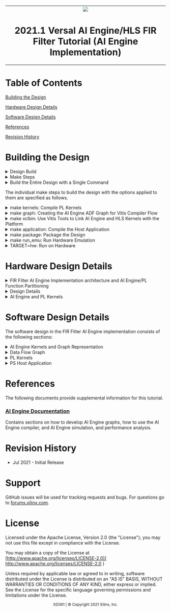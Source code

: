 <table>
 <tr>
   <td align="center"><img src="https://www.xilinx.com/content/dam/xilinx/imgs/press/media-kits/corporate/xilinx-logo.png" width="30%"/><h1>2021.1 Versal AI Engine/HLS FIR Filter Tutorial (AI Engine Implementation)</h1>
   </td>
 </tr>
</table>

# Table of Contents
[Building the Design](#building-the-design)

[Hardware Design Details](#hardware-design-details)

[Software Design Details](#software-design-details)

[References](#references)

[Revision History](#revision-history)

# Building the Design

<details>
<summary>Design Build</summary>

## Design Build
In this section, you will build and run the FIR filter design using the AI Engine implementation. You will compile the AI Engine design and integrate it into a larger system design (including the programmable logic (PL) kernels and processing system (PS) host application). You can review [Integrating the Application Section in the AI Engine Documentation](#ai-engine-documentation) for the general flow.

At the end of this section, the design flow will generate a new directory (called `build/`). Underneath are sub-directories named `fir_aie_$(N_FIR_FILTERS)firs_$(N_FIR_TAPS)taps` (for example, fir_aie_1firs_15taps) depending on value of `N_FIR_FILTERS` and `N_FIR_TAPS` chosen in the build. Each sub-directory contains the `Work/`, `hw_emu/`, and `hw/` subfolders. The `Work/` subfolder is an output from the AI Engine compiler. The `hw_emu/` subfolder contains the build for hardware emulation. The `hw/` subfolder contains the build for the hardware run on a VCK190 board.   

</details>

<details>
<summary>Make Steps</summary>

## Make Steps
To run the following `make` steps (e.g. `make kernels`, `make graph`, etc), you must be in the `Makefiles/` folder.
```bash
cd Makefiles
```

The following options can be specified in the make steps. See the make steps for instructions on how to apply them.

* TARGET: It can be set to "hw" or "hw_emu" to build the design in hardware or hardware emulation flow. Default is "hw_emu"

* N_FIR_FILTERS: Specifies the number of FIR filters in the chain. Default is 1.

* N_FIR_TAPS: Specifies the number of FIR filter taps. Default is 15.

* FIR_WINDOW_SIZE: Specifies the size of the ping-pong buffers inserted between the FIR filter kernels. Default is 256.

* EN_TRACE: Flag to enable trace data to be captured. 0 is disabled and 1 is enabled. Default is 0.

</details>

<details>
<summary>Build the Entire Design with a Single Command</summary>

## Build the Entire Design with a Single Command
If you are already familiar with the AI Engine and Vitis™ accelerated kernel compilation flows, you can build the entire design with one command:

```bash
make run (default hardware emulation, 1 filter 15 taps, no trace enabled)
```
or
```bash
make run TARGET=hw N_FIR_FILTERS=5 N_FIR_TAPS=15 EN_TRACE=1   (hardware, 5 FIR filters, each with 15 taps, enable tracing)
```

This command will run the `make kernels`,`make graph`,`make xclbin`,`make application`,`make package` and `make run_emu` for hardware emulation or to run on hardware (VCK190 board), depending on the `TARGET` you specify. The default `TARGET` without specification is hw_emu. The settings also apply to the following individual make steps.

Note: Simulation takes considerably longer to execute the application than when running on actual hardware, so it is recommended to simulate with a smaller data set to have it complete in a reasonable time. The hardware implementation uses a much larger data set to reduce measurement effects.
In the file `\<project>/AIE/design/app_src/fir_aie_app.c`, un-comment the following, as appropriate:
```
#define REPEAT_OFFSET   4096
#define REPETITIONS      509     <-- use this for TARGET=hw;     will produce a 2M sample data set
//#define REPETITIONS        3   <-- use this for TARGET=hw_emu; will produce an 8K sample data set
#define FLUSH_SAMPLES   4096

```

**Note**

1) The generated files for a particular build are placed under individual directory: build/fir_aie_$(N_FIR_FILTERS)firs_$(N_FIR_TAPS)taps
2) See the specification in each of the following make steps for options used and location of input and output files.

</details>

The individual make steps to build the design with the options applied to them are specified as follows.

<details>
<summary>make kernels: Compile PL Kernels</summary>

## make kernels: Compile PL Kernels
In this step, the Vitis compiler takes any kernels (RTL or HLS C) in the PL region of the target platform (`xilinx_vck190_base_202110_1`) and compiles them into their respective XO files.

The following command compiles the kernels (default TARGET=hw_emu, N_FIR_FILTERS=1, N_FIR_TAPS=15, FIR_WINDOW_SIZE=256, EN_TRACE=0):

```
make kernels
```

The expanded command is as follows:
```
mkdir -p ../build/fir_aie_$(N_FIR_FILTERS)firs_$(N_FIR_TAPS)taps/hw_emu

cd ../build/fir_aie_$(N_FIR_FILTERS)firs_$(N_FIR_TAPS)taps/hw_emu

v++ 	--target hw_emu					\
	--hls.clock 300000000:s2mm 			\
	--platform xilinx_vck190_base_202110_1		\
	--save-temps 					\
	--temp_dir _x 					\
	--verbose 					\
	-g -c 						\
	-k s2mm 					\
	../../../design/pl_src/s2mm.cpp 		\
	-o s2mm.hw_emu.xo   

v++ 	--target hw_emu					\
	--hls.clock 300000000:mm2s 			\
	--platform xilinx_vck190_base_202110_1		\
	--save-temps 					\
	--temp_dir _x 					\
	--verbose 					\
	-g -c 						\
	-k mm2s 					\
	../../../design/pl_src/mm2s.cpp 		\
	-o mm2s.hw_emu.xo   

 ```
Summary of the switches used:
|Switch|Description|
|  ---  |  ---  |
|--target \| -t [hw\|hw_emu]|Specifies the build target.|
|--hls.clock | Specifies a frequency in Hz at which the listed kernel(s) should be compiled by Vitis HLS. |
|--platform \| -f|Specifies the name of a supported acceleration platform as specified by the $PLATFORM_REPO_PATHS environment variable or the full path to the platform XPFM file.|
|--save-temps \| -s|Directs the Vitis compiler command to save intermediate files/directories created during the compilation and link process. Use the `--temp_dir` option to specify a location to write the intermediate files to.|
|--temp_dir <string>|This allows you to manage the location where the tool writes temporary files created during the build process. The temporary results are written by the Vitis compiler, and then removed, unless the `--save-temps` option is also specified.|
|--verbose|Display verbose/debug information.|
| -g | Generates code for debugging the kernel during software emulation. Using this option adds features to facilitate debugging the kernel as it is compiled. |
|--compile \| -c|Required for compilation to generate XO files from kernel source files.|
|--kernel \<arg\>\|-k \<arg\>|Compile only the specified kernel from the input file. Only one -k option is allowed per Vitis compiler command.|
|--output \| -o|Specifies the name of the output file generated by the `v++` command. The compilation process output name must end with the XO file suffix.|

[Detailed Description of All Vitis Compiler Switches](https://docs.xilinx.com/r/en-US/ug1393-vitis-application-acceleration/Vitis-Compiler-Command)

|Input|Description|
|  ---  |  ---  |
|s2mm.cpp|The stream-to-memory-mapped data-mover PL kernel source code.|
|mm2s.cpp|The memory-mapped-to-stream data-mover PL kernel source code.|

|Output|Description|
|  ---  |  ---  |
|s2mm.hw_emu.xo|The stream-to-memory-mapped data-mover kernel object file.|
|mm2s.hw_emu.xo|The memory-mapped-to-stream data-mover kernel object file.|

</details>

<details>
<summary>make graph: Creating the AI Engine ADF Graph for Vitis Compiler Flow</summary>

## make graph: Creating the AI Engine ADF Graph for Vitis Compiler Flow

An adaptive data flow (ADF) graph can be connected to an extensible Vitis platform (the graph I/Os can be connected either to platform ports or to ports on Vitis kernels through Vitis compiler connectivity directives.
* The AI Engine ADF C++ graph of the design contains AI Engine kernels.
* All interconnects between kernels are defined in the C++ graph
* All interconnections to external I/O are fully specified in the C++ simulation testbench (`graph.cpp`) that instantiates the C++ ADF graph object.

To compile the graph using the Makefile flow type (default TARGET=hw_emu, N_FIR_FILTERS=1, N_FIR_TAPS=15, FIR_WINDOW_SIZE=256, EN_TRACE=0):
```
make graph
```

The expanded command is as follows:
```
cd ../build/fir_aie_$(N_FIR_FILTERS)firs_$(N_FIR_TAPS)taps/hw_emu

aiecompiler 	-include=$(DSPLIB_ROOT)/L1/src/aie 		\
		-include=$(DSPLIB_ROOT)/L1/include/aie 		\
		-include=$(DSPLIB_ROOT)/L2/include/aie 		\
		-include=../../../design/aie_src 		\
		--platform=$(PLATFORM_REPO_PATHS)/xilinx_vck190_base_202110_1/xilinx_vck190_base_202110_1.xpfm 	\
		--workdir=Work 					\
		--log-level=5 					\
		--pl-freq=300 					\
		--verbose 					\
		--dataflow 					\
		../../../design/aie_src/fir_aie_graph.cpp
 ```

Summary of the switches used:
|Switch|Description|
|  ---  |  ---  |
|--include=\<string\>|Specify compile-time include directory (zero or more).|
|--platform=\<string\>|This is a path to a Vitis platform file that defines the hardware and software components available when doing a hardware design and its RTL co-simulation.|
|--workdir=\<string\>|By default, the compiler writes all outputs to a sub-directory of the current directory, called Work. Use this option to specify a different output directory.|
|--log-level=\<int\>|Log level for verbose logging (default=1).|
|--pl-freq=\<value\>|Specifies the interface frequency (in MHz) for all PLIOs. The default frequency is a quarter of the AI Engine frequency and the maximum supported frequency is half of the AI Engine frequency. The PL frequency specific to each interface is provided in the graph.|
|--verbose|Verbose output of the AI Engine compiler emits compiler messages at various stages of compilation. These debug and tracing logs provide useful messages regarding the compilation process.|

[AI Engine Compiler Options](https://docs.xilinx.com/r/en-US/ug1076-ai-engine-environment/AI-Engine-Compiler-Options)
[AI Engine Programming Environment Documentation](https://docs.xilinx.com/r/en-US/ug1076-ai-engine-environment)

|Inputs Sources|Description|
|  ---  |  ---  |
|fir_aie_graph.cpp|AIE kernel base FIR filter graph source code.|

|Output Objects|Description|
|  ---  |  ---  |
|libadf.a|Compiled AI Engine design graph|
|Work/|Directory that contains all outputs of the AI Engine compiler.|

</details>


<details>
<summary>make xclbin: Use Vitis Tools to Link AI Engine and HLS Kernels with the Platform</summary>

## make xclbin: Use Vitis Tools to Link AI Engine and HLS Kernels with the Platform
After the AI Engine graph and PL HLS kernels have been compiled, you can use the Vitis compiler to link them with the platform to generate an XCLBIN file.

The Vitis tools allow you to integrate the AI Engine graph and HLS kernels into an existing extensible platform. This is an automated step from a software developer perspective where the platform chosen is provided by the hardware designer (or you can opt to use one of the many extensible base platforms provided by Xilinx and the Vitis tools build the hardware design and integrate the AI Engine and PL kernels into the design).

To test this feature in this tutorial, use the base VCK190 platform to build the design.

The command to run this step is shown as follows (default TARGET=hw_emu, N_FIR_FILTERS=1, N_FIR_TAPS=15, FIR_WINDOW_SIZE=256, EN_TRACE=0):
```
make xclbin
```

The expanded command is as follows:
```
cd ../build/fir_aie_$(N_FIR_FILTERS)firs_$(N_FIR_TAPS)taps/hw_emu

v++ 	-l 						\
	--platform xilinx_vck190_base_202110_1		\
	--save-temps 					\
	--temp_dir _x 					\
	--verbose 					\
	-g 						\
	--clock.defaultTolerance 0.001 			\
	--clock.freqHz 300000000:mm2s_0 		\
	--clock.freqHz 300000000:s2mm_0 		\
	--config ../../../Makefiles/system.cfg 		\
	-t hw_emu 					\
	-o vck190_aie_fir.hw_emu.xclbin  		\
	s2mm.hw_emu.xo					\
	mm2s.hw_emu.xo					\
        ../libadf.a

```

If EN_TRACE is enabled, the following `v++` flags are also set
```
	--profile.trace_memory DDR			\
	--profile.data s2mm:s2mm_0:s			\
	--profile.data mm2s:mm2s_0:s			\
	--profile.data ai_engine_0.DataIn		\
	--profile.data ai_engine_0.DataOut

```
This will capture trace data for the ports specified.

Summary of the switches used:

|Switch|Description|
|  ---  |  ---  |
|--platform \| -f|Specifies the name of a supported acceleration platform as specified by the $PLATFORM_REPO_PATHS environment variable or the full path to the platform XPFM file.|
|--save-temps \| -s|Directs the `v++` command to save intermediate files/directories created during the compilation and link process. Use the `--temp_dir` option to specify a location to write the intermediate files to.|
|--temp_dir <string>|This allows you to manage the location where the tool writes temporary files created during the build process. The temporary results are written by the Vitis compiler, and then removed, unless the `--save-temps` option is also specified.|
|--verbose|Display verbose/debug information.|
| -g | Generates code for debugging the kernel during software emulation. Using this option adds features to facilitate debugging the kernel as it is compiled. |
|--clock.freqHz \<freq_in_Hz\>:\<cu\>\[.\<clk_pin\>\]|Specifies a clock frequency in Hz and assigns it to a list of associated compute units (CUs) and optionally specific clock pins on the CU.|
|--config <config_file>|Specifies a configuration file containing `v++` switches.|
|--target \| -t [hw\|hw_emu]|Specifies the build target.|
|--output \| -o|Specifies the name of the output file generated by the `v++` command. The linking process output file name must end with the .xclbin suffix|
|--profile.data [<kernel_name>\|all]:[<cu_name>\|all]:[<interface_name>\|all]\(:[counters\|all]\)|Enables monitoring of data ports through the monitor IPs. This option needs to be specified during linking. [Detailed Profiling Options](https://docs.xilinx.com/r/en-US/ug1393-vitis-application-acceleration/profile-Options) |
|--profile.trace_memory \<FIFO\>:\<size\>\|\<MEMORY\>[\<n\>]|When building the hardware target \(-t=hw\), use this option to specify the type and amount of memory to use for capturing trace data. [Detailed Profiling Options](https://docs.xilinx.com/r/en-US/ug1393-vitis-application-acceleration/profile-Options) |

[Detailed Description of All Vitis Compiler Switches](https://docs.xilinx.com/r/en-US/ug1393-vitis-application-acceleration/Vitis-Compiler-Command)
[Linking the Kernels in Vitis](https://docs.xilinx.com/r/en-US/ug1393-vitis-application-acceleration/Linking-the-Kernels)

|Inputs Sources|Description|
|  ---  |  ---  |
|s2mm.hw_emu.xo|The stream-to-memory-mapped data-mover kernel object file.|
|mm2s.hw_emu.xo|The memory-mapped-to-stream data-mover kernel object file.|
|libadf.a|Compiled AI Engine design graph|

|Output Objects|Description|
|  ---  |  ---  |
|vck190_aie_fir.hw_emu.xclbin|Compiled Platform Binary Container|

</details>

 <details>
<summary>make application: Compile the Host Application</summary>

## make application: Compile the Host Application
You can compile the host application by following the typical cross-compilation flow for the Cortex-A72. To build the application run the following command (default TARGET=hw_emu, N_FIR_FILTERS=1, N_FIR_TAPS=15, FIR_WINDOW_SIZE=256, EN_TRACE=0):
```
make application
```

The expanded command is as follows:
```
aarch64-linux-gnu-g++ 	-O 					\
			-c -std=c++14				\
			-D__linux__ 				\
			-D__PS_ENABLE_AIE__			\
			-DXAIE_DEBUG 				\
			-I$(PLATFORM_REPO_PATHS)/sw/versal/xilinx-versal/sysroots/aarch64-xilinx-linux/usr/include/xrt 		\
			-I$(XILINX_VITIS)/aietools/include/ 									\
			-I$(PLATFORM_REPO_PATHS)/sw/versal/xilinx-versal/sysroots/aarch64-xilinx-linux/usr/include		\
			-I$(PLATFORM_REPO_PATHS)/sw/versal/xilinx-versal/sysroots/aarch64-xilinx-linux/usr/lib			\
			-I../../../design/aie_src		\
			-I../../../design/aie_src/inc		\
			-I../../../design/aie_src/src		\
			-I$(DSPLIB_ROOT)/L1/src/aie 		\
			-I$(DSPLIB_ROOT)/L1/include/aie		\
			-I$(DSPLIB_ROOT)/L2/include/aie 	\
			../../../build/fir_aie_$(N_FIR_FILTERS)firs_$(N_FIR_TAPS)taps/Work/ps/c_rts/aie_control_xrt.cpp 	\
			-o ../app_control.o

aarch64-linux-gnu-g++ 	-O 					\
			-c -std=c++14 				\
			-D__linux__ 				\
			-D__PS_ENABLE_AIE__ 			\
			-DXAIE_DEBUG				\
			-I$(PLATFORM_REPO_PATHS)/sw/versal/xilinx-versal/sysroots/aarch64-xilinx-linux/usr/include/xrt 		\
			-I$(XILINX_VITIS)/aietools/include/ 									\			-I$(PLATFORM_REPO_PATHS)/sw/versal/xilinx-versal/sysroots/aarch64-xilinx-linux/usr/include		\
			-I$(PLATFORM_REPO_PATHS)/sw/versal/xilinx-versal/sysroots/aarch64-xilinx-linux/usr/lib			\
			-I../../../design/aie_src		\
			-I../../../design/aie_src/inc		\
			-I../../../design/aie_src/src		\
			-I../../../design/aie_src/xrt_inputs	\
			-I$(DSPLIB_ROOT)/L1/src/aie 		\
			-I$(DSPLIB_ROOT)/L1/include/aie 	\
			-I$(DSPLIB_ROOT)/L2/include/aie 	\
			../../../design/app_src/fir_aie_app.cpp \
			-o ../fir_aie_app.o 			\
			--sysroot=$(PLATFORM_REPO_PATHS)/sw/versal/xilinx-versal/sysroots/aarch64-xilinx-linux 			\
			-L$(PLATFORM_REPO_PATHS)/sw/versal/xilinx-versal/sysroots/aarch64-xilinx-linux/usr/lib 			\
			-L$(XILINX_VITIS)/aietools/lib/aarch64.o								\
			-L$(XILINX_VITIS)/aietools/lib/lnx64.o 	\
			-ladf_api_xrt 				\
			-lxrt_coreutil

aarch64-linux-gnu-g++ 	../app_control.o			\
			../fir_aie_app.o			\
			--sysroot=$(PLATFORM_REPO_PATHS)/sw/versal/xilinx-versal/sysroots/aarch64-xilinx-linux			\
			-L$(PLATFORM_REPO_PATHS)/sw/versal/xilinx-versal/sysroots/aarch64-xilinx-linux/usr/lib 			\
			-L$(XILINX_VITIS)/aietools/lib/aarch64.o							 	\
			-L$(XILINX_VITIS)/aietools/lib/lnx64.o 	\
			-ladf_api_xrt 				\
			-lxrt_coreutil 				\
			-o fir_aie_xrt.elf
```

Summary of the switches used:
|Switch|Description|
|  ---  |  ---  |
|-O \| Optimize| Optimizing compilation takes somewhat more time, and a lot more memory for a large function. With -O, the compiler tries to reduce code size and execution time, without performing any optimizations that can take a great deal of compilation time.|
|-c |Compile or assemble the source files, but do not link.|
|-std=<\standard\>|Set the language standard.|
|-D__linux__| |
|-DXAIE_DEBUG|Enable debug interface capabilities where certain core status, event status, or stack trace can be dumped out.|
|-D\<Pre-processor Macro String\>=\<value\>|Pass Pre-processor Macro definitions to the cross-compiler.|
|-I \<dir\>|Add the directory `dir` to the list of directories to be searched for header files.|
|-o \<file\>|Place output in file `<file>`. This applies regardless of the output being produced, whether it be an executable file, an object file, an assembler file or preprocessed C code.|
|--sysroot=\<dir\>|Use `dir` as the logical root directory for headers and libraries. For example, if the compiler would normally search for headers in `/usr/include` and libraries in `/usr/lib`, it will instead search `dir/usr/include` and `dir/usr/lib`. This is automatically set by the `env_setup.sh` script|
|-l\<library\>|Search the library named `library` when linking. The 2D-FFT tutorial requires `adf_api_xrt` and `xrt_coreutil` libraries.|
|-L \<dir\>|Add directory `<dir>` to the list of directories to be searched for -l.|

[XRT Documentation](https://xilinx.github.io/XRT/2021.1/html/index.html)
[Details of Host Application Programming](https://docs.xilinx.com/r/en-US/ug1076-ai-engine-environment/Host-Programming-for-Bare-metal-Systems)

|Inputs Sources|Description|
|  ---  |  ---  |
|Work/ps/c_rts/aie_control_xrt.cpp|This is the AI Engine control code generated implementing the FIR Filter graph APIs.|
|fir_aie_app.cpp|Host processor application source code file that will run on an A72 processor.|

|Intermediate Objects|Description|
|  ---  |  ---  |
|app_control.o|Compiled AI Engine control code object.|
|fir_aie_app.o|Compiled host processor application object.|


|Output Objects|Description|
|  ---  |  ---  |
|fir_aie_xrt.elf|The executable that will run on an A72 processor.|

</details>

<details>
<summary>make package: Package the Design</summary>

## make package: Package the Design
With the AI Engine outputs created, as well as the new platform, you can now generate the programmable device image (PDI) and a package to be used on an SD card. The PDI contains all executables, bitstreams, configurations of the device. The packaged SD card directory contains everything to boot Linux, the generated applications and `.xclbin`.

The command to run this step is as follows (default TARGET=hw_emu, N_FIR_FILTERS=1, N_FIR_TAPS=15, FIR_WINDOW_SIZE=256, EN_TRACE=0):
```
make package
```

or
```
cd ../build/fir_aie_$(N_FIR_FILTERS)firs_$(N_FIR_TAPS)taps/hw_emu

v++	-p  							\
	-t hw_emu						\
	--save-temps						\
	--temp_dir ../build/fir_aie_$(N_FIR_FILTERS)firs_$(N_FIR_TAPS)taps/hw_emu/_x						\
	-f xilinx_vck190_base_202110_1												\
	--package.sd_dir $(PLATFORM_REPO_PATHS)/sw/versal/xrt 									\
	--package.rootfs $(PLATFORM_REPO_PATHS)/sw/versal/xilinx-versal/rootfs.ext4 						\
	--package.kernel_image $(PLATFORM_REPO_PATHS)/sw/versal/xilinx-versal/Image 						\
	--package.boot_mode=sd													\
	--package.out_dir ../build/fir_aie_$(N_FIR_FILTERS)firs_$(N_FIR_TAPS)taps/hw_emu/package	        		\
	--package.image_format=ext4												\
	--package.sd_file	../build/fir_aie_$(N_FIR_FILTERS)firs_$(N_FIR_TAPS)taps/hw_emu/fir_aie_xrt.elf     		\
				../build/fir_aie_$(N_FIR_FILTERS)firs_$(N_FIR_TAPS)taps/hw_emu/vck190_aie_fir.hw_emu.xclbin 	\
				../build/fir_aie_$(N_FIR_FILTERS)firs_$(N_FIR_TAPS)taps/libadf.a 				\
	--package.defer_aie_run
```
If EN_TRACE is enabled, the following `v++` flags are also set
```
	--package.sd_file ./xrt.ini
```
This will include the XRT ini file which includes tracing parameters.

|Switch|Description|
|  ---  |  ---  |
|--package \| -p|Packages the final product at the end of the Vitis compile and link build process.|
|--target \| -t [hw\|hw_emu]|Specifies the build target.|
|--save-temps \| -s|Directs the `v++` command to save intermediate files/directories created during the compilation and link process. Use the `--temp_dir` option to specify a location to write the intermediate files to.|
|--temp_dir <string>|This allows you to manage the location where the tool writes temporary files created during the build process. The temporary results are written by the Vitis compiler, and then removed, unless the `--save-temps` option is also specified.|
|--platform \| -f|Specifies the name of a supported acceleration platform as specified by the $PLATFORM_REPO_PATHS environment variable or the full path to the platform XPFM file.|
|--package.sd_dir \<arg\>|Where <arg> specifies a folder to package into the sd_card directory/image. The contents of the directory are copied to a sub-folder of the sd_card folder.|
|--package.rootfs \<arg\>|Where \<arg\> specifies the absolute or relative path to a processed Linux root file system file. The platform RootFS file is available for download from xilinx.com. Refer to the Vitis Software Platform Installation for more information.|
|--package.kernel_image \<arg\>|Where \<arg\> specifies the absolute or relative path to a Linux kernel image file. Overrides the existing image available in the platform. The platform image file is available for download from xilinx.com. Refer to the Vitis Software Platform Installation for more information.|
|--package.boot_mode \<arg\>|Where \<arg\> specifies <ospi\|qspi\|sd> Boot mode used for running the application in emulation or on hardware.|
|--package.image_format|Where \<arg\> specifies \<ext4\|fat32\> output image file format. `ext4`: Linux file system and `fat32`: Windows file system|
|--package.sd_file|Where \<arg\> specifies an ELF or other data file to package into the `sd_card` directory/image. This option can be used repeatedly to specify multiple files to add to the `sd_card`.|
|--package.defer_aie_run| Load the AI Engine application with the ELF file, but wait to run it until graph run directs it. Required in PS based AI Engine flow.|

[Detailed Desicription of All Vitis Compiler Switches](https://docs.xilinx.com/r/en-US/ug1393-vitis-application-acceleration/Vitis-Compiler-Command)
[Details of Packaging the System](https://docs.xilinx.com/r/en-US/ug1076-ai-engine-environment/Packaging-the-System)

|Inputs Sources|Description|
|  ---  |  ---  |
|$(PLATFORM_REPO_PATHS)/sw/versal/xrt|The PS Host Application needs the XRT headers in this folder to execute.|
|$(PLATFORM_REPO_PATHS)/sw/versal/xilinx-versal/rootfs.ext4|The Root Filesystem file for Petalinux.|
|$(PLATFORM_REPO_PATHS)/sw/versal/xilinx-versal/Image|The pre-built Petalinux Image the processor boots from.|
|$(BUILD_TARGET_DIR)/fir_aie_xrt.elf|The PS Host Application executable created in the `make application` step.|
|$(BUILD_TARGET_DIR)/vck190_aie_fir.hw_emu.xclbin|The XCLBIN file created in the `make xclbin` step.|
|$(BUILD_TARGET_DIR)/libadf.a|The compiled AI Engine design graph created in the `make graph` step.|

The output of the `v++` Package step is the package directory that contains the contents to run hardware emulation.

|Output Objects|Description|
|  ---  |  ---  |
|$(BUILD_TARGET_DIR)/package|The hardware emulation package that contains the boot file, hardware emulation launch script, the PLM and PMC boot files, the PMC and QEMU command argument specification files, and the Vivado® tools simulation folder.|

</details>

<details>
<summary>make run_emu: Run Hardware Emulation</summary>

## make run_emu: Run Hardware Emulation
After packaging, everything is set to run emulation or hardware.
To run emulation use the following command (default TARGET=hw_emu, N_FIR_FILTERS=1, N_FIR_TAPS=15, FIR_WINDOW_SIZE=256, EN_TRACE=0):
```
make run_emu
```
or
```
cd ../build/fir_aie_$(N_FIR_FILTERS)firs_$(N_FIR_TAPS)taps/hw_emu/package
./launch_hw_emu.sh
```
When launched, you will see the QEMU simulator load. Wait for the autoboot countdown to go to zero, and after a few minutes, you will see the root Linux prompt come up:
```bash
root@versal-rootfs-common-2021_1:~#
```

In some cases, the following error might come up on the screen:
```
root@versal-rootfs-common-2021_1:~# xinit: giving up
xinit: unable to connect to X server: Connection refused
xinit: server error
Enabling notebook extension jupyter-js-widgets/extension...
      - Validating: OK
[C 13:46:09.233 NotebookApp] Bad config encountered during initialization:
[C 13:46:09.239 NotebookApp] No such notebook dir: ''/usr/share/example-notebooks''
```
The error can be ignored. Press <enter> to return to the root prompt.

After the root prompt comes up, run the following commands to run the design:  
```
mount /dev/mmcblk0p1 /mnt
cd /mnt
export XLC_EMULATION_MODE=hw_emu
export XILINX_XRT=/usr
./fir_aie_xrt.elf a.xclbin
```
The `fir_aie_xrt.elf` should execute, and after a few minutes, you should see the output with *TEST PASSED* on the console. When this is shown, run the following keyboard command to exit the QEMU instance:

```
#To exit QEMU Simulation
Press Ctrl-A, let go of the keyboard, and then press x
```

To run with waveform do the following:
```
cd ../build/fir_aie_$(N_FIR_FILTERS)firs_$(N_FIR_TAPS)taps/hw_emu/package
./launch_hw_emu.sh -graphic -xsim
```
The XSIM Waveform Viewer is launched. Drag and drop the signals into the Viewer and click Play to start the emulation. Go back to the terminal and wait for the Linux prompt to show up.

In the XSIM Waveform Viewer, you will see the signals you added to the waveform adjusting over the execution of the design. Once done, hit the pause button and close the window to end the emulation.

</details>

<details>
<summary>TARGET=hw: Run on Hardware</summary>

## Run on Hardware

To run the design in hardware, re-run the following "make" steps with TARGET=hw and other applicable options (see the previously listed make steps)
```
make kernels     TARGET=hw
make graph       TARGET=hw
make xclbin      TARGET=hw
make application TARGET=hw
make package     TARGET=hw
```
this can also be done is a single step as follows:
```
make build TARGET=hw
```

These commands create a `build/fir_aie_$(N_FIR_FILTERS)firs_$(N_FIR_TAPS)taps/hw` folder with the kernels, `xclbin`, and `package` for a hardware run.

Running the following command will copy the boot image (`fir_aie_$(N_FIR_FILTERS)firs_$(N_FIR_TAPS)taps/hw/package/sd_card.img`) to the run_dir folder (`run_dir/fir_aie_$(N_FIR_FILTERS)firs_$(N_FIR_TAPS)taps`):
```
make run_emu TARGET=hw
```

Now follow **Steps 1-9** to run the `lenet_xrt.elf` executable on your VCK190 board.

**Step 1.** Ensure your board is powered OFF.

**Step 2.** Use an SD card writer (such as balenaEtcher) to flash the `sd_card.img` file onto an SD card.

**Step 3.** Plug the flashed SD card into the top slot of the VCK190 board.

**Step 4.** Set the switch SW1 Mode\[3:0\]=1110 = OFF OFF OFF ON.

**Step 5.** Connect your computer to the VCK190 board using the included USB cable.

**Step 6.** Open a TeraTerm terminal and select the correct COM port. Set the port settings to the following:
```
Port: <COMMXX>
Speed: 115200
Data: 8 bit
Parity: none
Stop Bits: 1 bit
Flow control: none
Transmit delay: 0 msec/char 0 msec/line
```

**Step 7.** Power ON the board.

**Step 8.** Wait until you see the `root@versal-rootfs-common-2021_1` Linux command prompt. Press enter a few times to get past any `xinit` errors.

**Step 9.** Run the following commands into the TeraTerm terminal:
```
cd /mnt/sd-mmcblk0p1
export XILINX_XRT=/usr
./init.sh
./fir_aie_xrt.elf a.xclbin
```

After execution completes and the testcase passes data integrity check, 'TEST PASSED' should appear on the terminal.

</details>

# Hardware Design Details
<details>
<summary>FIR Filter AI Engine Implementation architecture and  AI Engine/PL Function Partitioning</summary>

## FIR Filter AI Engine Implementation Architecture and AI Engine/PL Function Partitioning
The following figure shows a high level block diagram of the design. The test harness consists of the compute kernels, data mover kernels and DDR to store input and output vectors. This setup is maintained in the two implementations (using AI Engine in this section of the tutorial and HLS & DSPs in the other). In this setup, the interface between the data mover kernels and DDR is memory mapped AXI4 and it is AXI4-stream between data mover kernel and AI Engine kernel. The mm2s kernel moves data from the DDR memory into the FIR Filter and the s2mm kernel moves the data from FIR filter back to DDR memory. The data widths of both the kernels are 128 bits wide, and they run at 300 MHz, providing a transfer rate of up to 1.2 Gsamples/sec.

![Image of FIR Filter AIE implementation architecture](images/fir_aie_block_diagram.png)

</details>

<details>
<summary>Design Details</summary>

## Design Details
The design in this tutorial starts with a base platform containing the control interface and processing system (CIPS), NoC, and AI Engine and the interfaces among them. The `v++` linker step builds on top of the base platform by adding the AI Engine graphs and PL kernels. To add the various functions in a system level design, PL kernels are added to the base platform depending on the application, that is, the PL kernels present in each design may vary. An ADF graph is connected to an extensible Vitis platform where the graph I/Os are connected either to the platform ports or to ports on Vitis kernels through the Vitis compiler connectivity directives. In the design, the components are added by v++ -l step (make XCLBIN in the tool flow section above) and include the following:
* FIR Filter AI Engine Graph (`libadf.a`)
* data mover kernel (`mm2s.[hw|hw_emu].xo` and `s2mm.[hw|hw_emu].xo`)
* connections interfaces defined in system configuration file (system.cfg)

To see a schematic view of the design with the extended platform as shown in the following figure, open in Vivado tools.

`build/fir_aie_$(N_FIR_FILTERS)firs_$(N_FIR_TAPS)taps/[hw|hw_emu]/_x/link/vivado/vpl/prj/prj.xpr`

![Image of FIR Filter AIE Platform schematic](images/fir_aie_vivado.png)

The actual FIR filter chain itself is implemented in the AI Engine domain. The graph connects together in a chain the specified number of filters. For purposes of simplicity in benchmarking, all the filters in the chain are identical, though it is unlikely such a chain would be used in a practical application.

Notice the system debugging and profiling IP (DPA) is added to the PL region of the device to capture AI Engine run-time trace data if the EN_TRACE option is enabled in the design. The mm2s/s2mm kernels and the AI Engine Array Interface are both operating at 300 MHz.

</details>

<details>
<summary>AI Engine and PL Kernels</summary>

## AI Engine and PL Kernels
The top level AI Engine graph fir_aie_graph.h instantiates the symmetric FIR filter from the AI Engine DSP library, (DSPLib), and uses a `for` loop to connect them all together in a chain. The file fir_aie_graph.cpp instantiates the filter chain, and connects it to the AI Engine's  128-bit PLIO interfaces.

The PL-based data movers consist of MM2S and S2MM kernels. The MM2S move data from DDR memory through the NoC to the AI Engine array and the final FIR output from the AI Engine array is moved back to DDR memory through the NoC by the S2MM kernel. In either data mover kernel, the side facing NoC uses a memory mapped AXI4 interface (MM-AXI4) and the side facing the AI Engine array uses an AXI4-Stream interface.
Some additional details regarding the data mover kernels include:

**MM2S**
* The data width is 128 bits
* To avoid bandwidth limitation resulting in back pressure which causes performance degradation, the HLS pragma `max_read_burst_length` is set higher than the default to 256 bits.

**S2MM**
* The data width is 128 bits
* To avoid bandwidth limitation resulting in back pressure which causes performance degradation, the HLS pragma `max_write_burst_length` is set higher than the default to 256 bits.

</details>

# Software Design Details
The software design in the FIR Filter AI Engine implementation consists of the following sections:

<details>
<summary>AI Engine Kernels and Graph Representation</summary>

## AI Engine Kernels and Graph Representation
DSPLib FIR filter kernels are C/C++ programs written using specialized intrinsic calls that target the VLIW vector processor. The AI Engine compiler compiles the kernel code to produce an executable ELF file for each of the AI Engines being used in the design. Review [AI Engine Kernel Programming Section in the AI Engine Documentation](#ai-engine-documentation) for a high-level overview of kernel programming. These DSPLib kernels can be stitched together to function as AI Engine graphs written in C++. In this design, the AI Engine compiler writes a summary of compilation results to `build/fir_aie_$(N_FIR_FILTERS)firs_$(N_FIR_TAPS)taps/Work/fir_aie_graph.aiecompile_summary`. You can view the graph by running the following command:

`vitis_analyzer build/fir_aie_$(N_FIR_FILTERS)firs_$(N_FIR_TAPS)taps/Work/fir_aie_graph.aiecompile_summary`

The following figures show the graph representation of the AI Engine kernels (N_FIR_FILTERS=5, N_FIR_TAPS=64).

![Image of FIR Filter Chain, 5 Filters, each 64 taps](images/fir_aie_5firs_64taps_graph.png)

</details>

<details>
<summary>Data Flow Graph</summary>

## Data Flow Graph

This section describes the overall data-flow graph specification of the FIR filter design using AI Engine which is compiled by the AI Engine compiler. Refer to [AI Engine Programming Section in the AI Engine Documentation](#ai-engine-documentation) for information on ADF graphs.

The overall graph definition of the design is contained in the `fir_aiegraph.cpp` file. The top level graph in turns contains the subgraph, `fir_aie_graph.h`, which is described in the following subsection.

### Define the Graph Class
Define the FIR graph class by using the objects defined in the appropriate name space. It must include the ADF library. To access ADF library elements, the following declaration is used to scope into it:
` using namespace adf;`
In addition the following namespace is declared to access the DSPLib library:
`namespace dsplib = xf::dsp::aie`
All user graphs are defined from the class `graph`, for example:

`class FirGraph : public graph`

Declare the top level ports to the subgraph:

```public:
   port<input>  in;
   port<output> out;
```

### Instantiate DSPLib FIR Filters

The DSPLib symmetric FIR Filter kernels are created using the following array declaration. The pre-processor #if statement is used as a workaround here because in C++ each array element requires its own template parameters, even if they are identical:
```
        FirGraph():  FIR_ARRAY {
                dsplib::fir::sr_sym::fir_sr_sym_graph<T_DATA, T_COEF, N_FIR_TAPS, FIR_DOWNSHIFT, FIR_ROUND_MODE, FIR_WINDOW_SIZE, N_AIES_PER_FIR> (FIR_TAP_COEFS)
#if (N_FIR_FILTERS >= 2)
                , dsplib::fir::sr_sym::fir_sr_sym_graph<T_DATA, T_COEF, N_FIR_TAPS, FIR_DOWNSHIFT, FIR_ROUND_MODE, FIR_WINDOW_SIZE, N_AIES_PER_FIR> (FIR_TAP_COEFS)
#endif
#if (N_FIR_FILTERS >= 3)
                , dsplib::fir::sr_sym::fir_sr_sym_graph<T_DATA, T_COEF, N_FIR_TAPS, FIR_DOWNSHIFT, FIR_ROUND_MODE, FIR_WINDOW_SIZE, N_AIES_PER_FIR> (FIR_TAP_COEFS)
#endif
<... etc>
```


### Add Connectivity Information
This is done by using the templated connect<> object. For our cascaded chain, the first FIR filter must have its input connected to the subgraph input `in`, and the last FIR filter must have its output connected to the subgraph output `out`. If there is more than one FIR filter, their inputs and outputs must be daisy chained together:

```
                connect<>(in, FIR_ARRAY[0].in);
                if (N_FIR_FILTERS > 1)  {
                        for (ix = 1; ix < N_FIR_FILTERS; ix++)  {
                                connect<>(FIR_ARRAY[ix-1].out, FIR_ARRAY[ix].in);
                        }
                }
                connect<>(FIR_ARRAY[N_FIR_FILTERS-1].out, out);
```

### Top Level Application
Define a top-level application file (`fir_aie_graph.cpp` in this design) specifies the top level port connectivity (the PLIO objects, which also have file names provided for simulation purposes). It then creates a platform object, connecting up the PLIO objects to it. It also creates an instance of the `FirGraph` graph, and connects the FilterChain to the platform's IOs
that contains an instance of the graph class and connects the graph to a simulation platform to provide file input and output:
```
PLIO *pldata_in  = new PLIO("DataIn",  plio_128_bits,"data/fir_input_128b.txt");
PLIO *pldata_out = new PLIO("DataOut", plio_128_bits,"data/fir_output_128b.txt");

simulation::platform<1,1>  platform(pldata_in, pldata_out);
FirGraph FilterChain;

connect<> net0(platform.src[0], FilterChain.in);
connect<> net1(FilterChain.out, platform.sink[0]);
```

### Simulator Control

For this graph to be simulated using the AI Engine simulator, or the x86 functional simulator, the main function is defined, which calls methods to initialize the FilterChain, runs it the specified number of iterations, and then performs cleanup:
```
#if defined(__AIESIM__) || defined(__NEW_X86Sim__)

int main(void) {
        FilterChain.init() ;
        FilterChain.run(N_ITERATIONS);
        FilterChain.end() ;
    return 0 ;
}

#endif
```
Refer to the [AI Engine Documentation](https://docs.xilinx.com/search/all?filters=Document_ID~%2522UG1076%2522_%2522UG1079%2522&content-lang=en-US) for details.

Note that for running on hardware (hw) or hardware emulation (hw_emu), the main() function is not required. In this case, it is only necessary to create an instance of the platform and graph, and the PS Host application code will control it via XRT calls. (See PS Host Application in the following section)


</details>

<details>
<summary>PL Kernels</summary>

## PL Kernels

In addition to the kernels operating in the AI Engine array, this design specifies kernels to run in the PL region of the device (written in HLS C++). The software design of the data mover kernels are described below:

### mm2s (mm2s.cpp)
The mm2s kernel reads data from a Memory Mapped AXI4 (MM-AXI4) interface and writes it to an AXI4-Stream Interface
#### Arguments
The mm2s kernel takes the following arguments:
* `ap_int<N>` is an arbitrary precision integer data type defined in `ap_int.h` where `N` is a bit-size from 1-1024. In this design, the bit-size is set to 128.
* `hls::stream<qdma_axis<D,0,0,0>>` is a data type defined in `ap_axi_sdata.h`. It is a special data class used for data transfer when using a streaming platform. The parameter `<D>` is the data width of the streaming interface which is set to 128. The remaining three parameters should be set to 0.

The mm2s kernel also specifies the following pragmas to help optimize the kernel code and adhere to interface protocols:
#### pragma HLS INTERFACE s_axilite
The mm2s kernels has one `s_axilite` interface (specifying a AXI4-Lite slave I/O protocol) with `bundle=control` associated with all the arguments (`mem`,`s`, and `size`). This interface is also associated with `return`.
##### pragma HLS INTERFACE m_axi
The mm2s kernel has one `m_axi` interface (specifying a AXI4 master I/O protocol) with `offset=slave bundle=gmem`. This interface also has `max_read_burst_length=256`. Part of this AXI4 interface is the Read Address Channel containing the signals `ARBURST` and `ARLEN`. This interface has a burst type `ARBURST=INCR` and can support burst length `ARLEN` of 1-256 read transfers. In an incrementing burst, the address for each transfer in the burst is an increment of the previous transfer address. The `max_read_burst_length=256` sets the burst length `ARLEN=256` transfers, meaning that in every transaction (burst), there are 256 transfers of data. The address of each transfer with a size of 16 bytes (128-bits from the `mem` argument) is the previous address plus 16.
#### pragma HLS INTERFACE axis
The mm2s kernel has one `axis` interface (specifying a AXI4-Stream I/O protocol)
#### pragma HLS PIPELINE II=1
The mm2s kernel has a `for` loop that is a candidate for burst read because the memory addresses per loop iteration is consecutive (`ARBURST=INCR`). To pipeline this `for` loop, you can use this pragma by setting the initiation interval (`II`) = 1.

### s2mm (s2mm.cpp)
The s2mm kernel reads 128 bits of data from an AXI4-Stream interface and writes it to an AXI Memory mapped interface.
#### Arguments
The s2mm kernel takes the following arguments:
* `ap_int<N>` is an arbitrary precision integer data type defined in `ap_int.h` where `N` is a bit-size from 1-1024. For the `mem` argument, the bit-size is set to 128.
* `hls::stream<qdma_axis<D,0,0,0>>` is a data type defined in `ap_axi_sdata.h`. It is a special data class used for data transfer when using a streaming platform. The parameter `<D>` is the data width of the streaming interface and is set to 128 (same as the `mem` argument). The remaining three parameters should be set to 0.

The s2mm kernel also specifies the following pragmas to help optimize the kernel code and adhere to interface protocols:
#### pragma HLS INTERFACE s_axilite
The s2mm kernel has one `s_axilite` interface  (specifying a AXI4-Lite slave I/O protocol) with `bundle=control` associated with all the arguments (`mem`,`s`, and `size`). This interface is also associated with `return`.
#### pragma HLS INTERFACE m_axi
The s2mm kernel has one `m_axi` interface (specifying an AXI4 master I/O protocol) with `offset=slave bundle=gmem`. This interface also has `max_write_burst_length=256`. Part of this AXI4 interface is the Write Address channel containing the signals `AWBURST` and `AWLEN`. This interface has a burst type `AWBURST=INCR` and can support burst length `AWLEN` of 1-256 read transfers. In an incrementing burst, the address for each transfer in the burst is an increment of the previous transfer address. The `max_write_burst_length=256` sets the burst length `AWLEN=256` transfers, meaning that in every transaction (burst), there are 256 transfers of data. The address of each transfer with a size of 16 bytes (128-bits from the mem argument) is the previous address plus 16.
#### pragma HLS INTERFACE axis
The s2mm kernel has one `axis` interface (specifying an AXI4-Stream I/O protocol)
#### pragma HLS PIPELINE II=1
The s2mm kernel has a `for` loop that is a candidate for burst write because the memory addresses (mem\[i]) are contiguous (memory accesses across loop iterations are consecutive). To pipeline this `for` loop, you can use this pragma by setting the initiation interval (`II`) = 1.  

</details>

<details>
<summary>PS Host Application</summary>

## PS Host Application
The FIR filter AI Engine tutorial uses the embedded PS as an external controller to control the AI Engine graph and data mover PL kernels. Review [Programming the PS Host Application Section in the AI Engine Documentation](#ai-engine-documentation) to understand the process to create a host application.

In addition to the PS host application (`design/app_src/fir_aie_app.cpp`), the AI Engine control code must also be compiled. This control code (`aie_control_xrt.cpp`) is generated by the AI Engine compiler when compiling the AI Engine design graph and kernel code.

The AI Engine control code is used by the PS host application for the following reasons:
* Control the initial loading of the AI Engine kernels
* Run the graph for several iterations, exit, and reset the AI Engine tiles.

Within the PS host application, three classes are defined (two for the PL kernels (mm2s and s2mm) and one for the FilterChain graph), which defines methods used to control and monitor the corresponding kernels.

The main sections of the PS host application code is described in the following subsections:

### Include graph.cpp
Include the `fir_aie_graph.cpp` AI Engine application file. This file contains the instantiation of the AI Engine FIR FilterChain data flow graph object, and is required so the application code understands the structure of the graph.
```
#include fir_aie_graph.cpp
```

### Define Input and Output Files
A single data file is provides data to stimulate the filter chain.  However, the output data will depend on the value of the makefile parameters N_FIR_FILTERS and N_FIR_TAPS. Data files have been generated for the four corner cases (1 FILTERS / 15 TAPS, 10 FILTERS / 15 TAPS, 1 FILTERS / 240 TAPS, 10 FILTERS / 240 TAPS). For other configurations, the data is not checked.
```
#include "input_data.h"

#if (N_FIR_FILTERS == 1) && (N_FIR_TAPS == 15)
#include "golden_data_1f_15t.h"
#elif (N_FIR_FILTERS == 10) && (N_FIR_TAPS == 15)
#include "golden_data_10f_15t.h"
#elif (N_FIR_FILTERS == 1) && (N_FIR_TAPS == 240)
#include "golden_data_1f_240t.h"
#elif (N_FIR_FILTERS == 10) && (N_FIR_TAPS == 240)
#include "golden_data_10f_240t.h"
#else
#include "golden_data_1f_15t.h"
#endif
```

### Define Data Sizes
To enable comparing of the 2 implementations of this design, i.e. AIE and HLS implementation, it is desirable to have a small data set to be able to run it through simulation, and a large data set to run through hardware to minimize the effects of measurement errors on determining the performance metrics. This has been done by providing a small 8k sample of input data (I and Q samples) in which the data repeats twice. The application code then copies the data into potentially much larger buffer, using REPEAT_OFFSET to determine where the data begins to repeat itself, and REPETITIONS to copy from this point forward to the end of the buffer the specified number of times. Having two cycles of data and a fixed offset (REPEAT_OFFSET) is necessary to allow the filter's start-up transient to settle out and reach a steady state for subsequent cycles. Likewise, FLUSH_SAMPLES specifies the number of zero samples to add to the end of the buffer to clear out the FIR filter, so the application can be run multiple times.

```
#define SAMPLES_PER_WORD   4

#define REPEAT_OFFSET   4096
#define REPETITIONS      509
//#define REPETITIONS        3
#define FLUSH_SAMPLES   4096
```

### load_xclbin Function
This function is responsible for loading the XCLBIN file into the device.

### mm2s Class
This class provides the following methods for controlling/monitoring this kernel:
* init(): allocates the input data buffer object (BO), opens the kernel, and sets the kernel parameters (location of the buffer object, and its length).
* run(): starts execution of the mm2s kernel
* run_wait(): waits for the mm2s kernel to finish
* close(): closes the input data buffer object and kernel
* load(): loads data from the input file into the data buffer, using REPEAT_OFFSET, REPETITIONS and FLUSH_SAMPLES to potentially generate a much larger data set than the input file (see #define-data-sizes).

### s2mm Class
This class provides the following methods for controlling / monitoring this kernel:
* init(): allocates the output data buffer object (BO), opens the kernel, and sets the kernel parameters (location of the buffer object, and its length).
* run(): starts execution the s2mm kernel
* run_wait(): waits for the s2mm kernel to finish
  Note: This call will only return once it receives the number of samples specified computed in the init function. If the application code hangs at this point, it is waiting from data from the Filter Chain.
* close(): closes the output data buffer object and kernel
* golden_check(): Compare data in the output data buffer object with the data from the output file, using REPEAT_OFFSET and REPETITIONS to compare the data correctly(see #define-data-sizes).

### FIR Chain Class
This class provides the following methods for controlling the graph:
* init(): opens the AI Engine FIR chain graph
* run(): resets and starts execution the AI Engine FIR chain graph
* close(): closes the graph

### Main Function
This is the main PS application code that controls the kernels and runs data through the design. The various steps this code goes through is described in the following subsections.

#### 1. Check Command Line Argument
The beginning of the A72 application is represented by the main function. It takes in one command line argument: an XCLBIN file.

#### 2. Open XCLBIN
The A72 application loads the XCLBIN binary file and creates the data mover kernels to be executed on the device.

#### 3. Create and Initialize Data Mover Kernels and FIR Chain Graph
Create the kernel objects, initialize them, and load the input data from the constant array into the input buffer.

#### 4. Run the Data Mover Kernels and FIR Chain Graph
Start execution of the FIR Filter Graph and the mm2s/s2mm kernels.

#### 5. Wait for Data Mover Kernels to Complete
Wait for the mm2s and s2mm kernels to complete.

#### 6. Verify Output Results
Compare data in `output buffer` object with the reference golden data.

#### 7. Release Allocated Resources
Close the mm2s/s2mm kernels and FIR chain graph.

</details>

# References
The following documents provide supplemental information for this tutorial.

### [AI Engine Documentation](https://docs.xilinx.com/search/all?filters=Document_ID~%2522UG1076%2522_%2522UG1079%2522&content-lang=en-US)
Contains sections on how to develop AI Engine graphs, how to use the AI Engine compiler, and AI Engine simulation, and performance analysis.

# Revision History
* Jul 2021 - Initial Release

# Support

GitHub issues will be used for tracking requests and bugs. For questions go to [forums.xilinx.com](http://forums.xilinx.com/).

# License

Licensed under the Apache License, Version 2.0 (the "License"); you may not use this file except in compliance with the License.

You may obtain a copy of the License at [http://www.apache.org/licenses/LICENSE-2.0]( http://www.apache.org/licenses/LICENSE-2.0 )



Unless required by applicable law or agreed to in writing, software distributed under the License is distributed on an "AS IS" BASIS, WITHOUT WARRANTIES OR CONDITIONS OF ANY KIND, either express or implied. See the License for the specific language governing permissions and limitations under the License.

<p align="center"><sup>XD061 | &copy; Copyright 2021 Xilinx, Inc.</sup></p>
